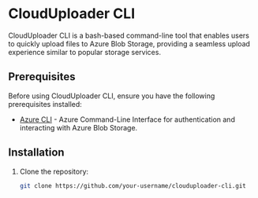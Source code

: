 # CloudUploader CLI

CloudUploader CLI is a bash-based command-line tool that enables users to quickly upload files to Azure Blob Storage, providing a seamless upload experience similar to popular storage services.

## Prerequisites

Before using CloudUploader CLI, ensure you have the following prerequisites installed:

- [Azure CLI](https://docs.microsoft.com/en-us/cli/azure/install-azure-cli) - Azure Command-Line Interface for authentication and interacting with Azure Blob Storage.

## Installation

1. Clone the repository:

   ```bash
   git clone https://github.com/your-username/clouduploader-cli.git
